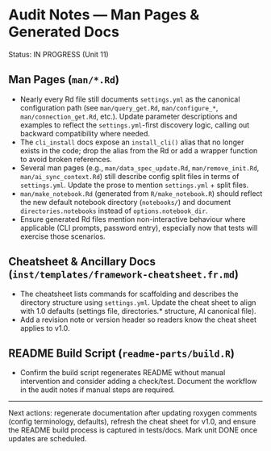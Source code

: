 # Audit Notes — Man Pages & Generated Docs

Status: IN PROGRESS (Unit 11)

## Man Pages (`man/*.Rd`)
- Nearly every Rd file still documents `settings.yml` as the canonical configuration path (see `man/query_get.Rd`, `man/configure_*`, `man/connection_get.Rd`, etc.). Update parameter descriptions and examples to reflect the `settings.yml`-first discovery logic, calling out backward compatibility where needed.
- The `cli_install` docs expose an `install_cli()` alias that no longer exists in the code; drop the alias from the Rd or add a wrapper function to avoid broken references.
- Several man pages (e.g., `man/data_spec_update.Rd`, `man/remove_init.Rd`, `man/ai_sync_context.Rd`) still describe config split files in terms of `settings.yml`. Update the prose to mention `settings.yml` + split files.
- `man/make_notebook.Rd` (generated from `R/make_notebook.R`) should reflect the new default notebook directory (`notebooks/`) and document `directories.notebooks` instead of `options.notebook_dir`.
- Ensure generated Rd files mention non-interactive behaviour where applicable (CLI prompts, password entry), especially now that tests will exercise those scenarios.

## Cheatsheet & Ancillary Docs (`inst/templates/framework-cheatsheet.fr.md`)
- The cheatsheet lists commands for scaffolding and describes the directory structure using `settings.yml`. Update the cheat sheet to align with 1.0 defaults (settings file, directories.* structure, AI canonical file).
- Add a revision note or version header so readers know the cheat sheet applies to v1.0.

## README Build Script (`readme-parts/build.R`)
- Confirm the build script regenerates README without manual intervention and consider adding a check/test. Document the workflow in the audit notes if manual steps are required.

---

Next actions: regenerate documentation after updating roxygen comments (config terminology, defaults), refresh the cheat sheet for v1.0, and ensure the README build process is captured in tests/docs. Mark unit DONE once updates are scheduled.

